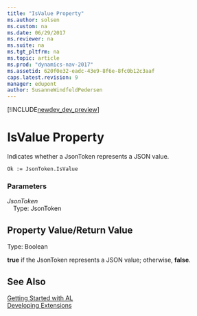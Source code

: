 ```yaml
---
title: "IsValue Property"
ms.author: solsen
ms.custom: na
ms.date: 06/29/2017
ms.reviewer: na
ms.suite: na
ms.tgt_pltfrm: na
ms.topic: article
ms.prod: "dynamics-nav-2017"
ms.assetid: 620f0e32-eadc-43e9-8f6e-8fc0b12c3aaf
caps.latest.revision: 9
manager: edupont
author: SusanneWindfeldPedersen
---
```


[!INCLUDE[newdev_dev_preview](../includes/newdev_dev_preview.md)]

# IsValue Property
Indicates whether a JsonToken represents a JSON value.

```
Ok := JsonToken.IsValue
```

### Parameters
*JsonToken*  
&emsp;Type: JsonToken

## Property Value/Return Value
Type: Boolean

**true** if the JsonToken represents a JSON value; otherwise, **false**.

## See Also
[Getting Started with AL](../devenv-get-started.md)  
[Developing Extensions](../devenv-dev-overview.md)
